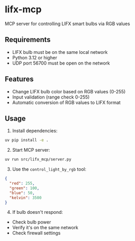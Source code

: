 # lifx-mcp

MCP server for controlling LIFX smart bulbs via RGB values

## Requirements

- LIFX bulb must be on the same local network
- Python 3.12 or higher
- UDP port 56700 must be open on the network

## Features

- Change LIFX bulb color based on RGB values (0-255)
- Input validation (range check 0-255)
- Automatic conversion of RGB values to LIFX format

## Usage

1. Install dependencies:
```bash
uv pip install -e .
```

2. Start MCP server:
```bash
uv run src/lifx_mcp/server.py
```

3. Use the `control_light_by_rgb` tool:
```json
{
  "red": 255,
  "green": 100,
  "blue": 50,
  "kelvin": 3500
}
```

4. If bulb doesn't respond:
- Check bulb power
- Verify it's on the same network
- Check firewall settings
